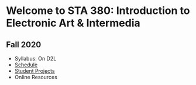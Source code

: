 # Welcome to STA 380: Introduction to Electronic Art & Intermedia 
## Fall 2020
* Syllabus: On D2L
* [Schedule](https://github.com/eai-msu/STA380-ElectronicArt-F2020/wiki/Fall-2020-Schedule)
* [Student Projects](https://github.com/eai-msu/STA380-ElectronicArt-F2020/wiki/Student-Blog)
* Online Resources


